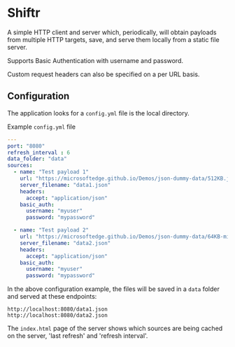 # Shiftr

A simple HTTP client and server which, periodically, will obtain payloads from multiple HTTP targets, save, and serve
them locally from a static file server.

Supports Basic Authentication with username and password. 

Custom request headers can also be specified on a per URL basis.

## Configuration
The application looks for a `config.yml` file is the local directory.

Example `config.yml` file

```yaml
---
port: "8080"
refresh_interval : 6
data_folder: "data"
sources:
  - name: "Test payload 1"
    url: "https://microsoftedge.github.io/Demos/json-dummy-data/512KB.json"
    server_filename: "data1.json"
    headers:
      accept: "application/json"
    basic_auth:
      username: "myuser"
      password: "mypassword"

  - name: "Test payload 2"
    url: "https://microsoftedge.github.io/Demos/json-dummy-data/64KB-min.json"
    server_filename: "data2.json"
    headers:
      accept: "application/json"
    basic_auth:
      username: "myuser"
      password: "mypassword"

```

In the above configuration example, the files will be saved in a `data` folder and served at these endpoints:

```shell
http://localhost:8080/data1.json
http://localhost:8080/data2.json
```

The `index.html` page of the server shows which sources are being cached on the server, 'last refresh' and 'refresh interval'.